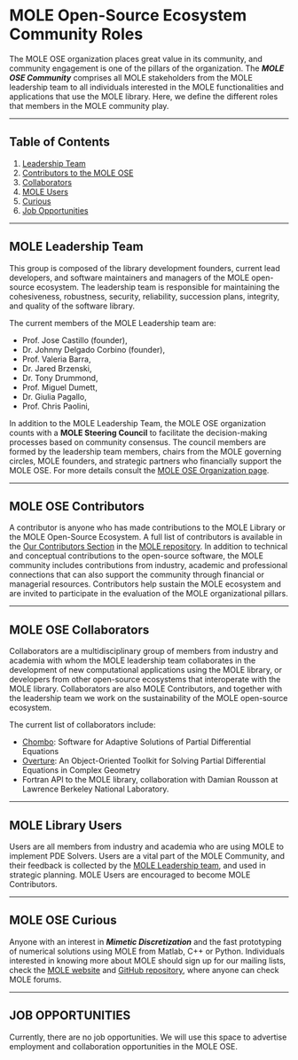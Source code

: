 # MOLE Open-Source Ecosystem Community Roles

The MOLE OSE organization places great value in its community, and community engagement is one of the pillars of the organization. The **_MOLE OSE Community_** comprises all MOLE stakeholders from the MOLE leadership team to all individuals interested in the MOLE functionalities and applications that use the MOLE library. Here, we define the different roles that members in the MOLE community play.

---

## Table of Contents

1. [Leadership Team](#mole-leadership-team)
2. [Contributors to the MOLE OSE](#mole-ose-contributors)
3. [Collaborators](#mole-ose-collaborators)
4. [MOLE Users](#mole-library-users)
5. [Curious](#mole-ose-curious)
6. [Job Opportunities](#job-opportunities)

---

## MOLE Leadership Team

This group is composed of the library development founders, current lead developers, and software maintainers and managers of the MOLE open-source ecosystem. The leadership team is responsible for maintaining the cohesiveness, robustness, security, reliability, succession plans, integrity, and quality of the software library.

The current members of the MOLE Leadership team are:

- Prof. Jose Castillo (founder),
- Dr. Johnny Delgado Corbino (founder),
- Prof. Valeria Barra,
- Dr. Jared Brzenski,
- Dr. Tony Drummond,
- Prof. Miguel Dumett,
- Dr. Giulia Pagallo,
- Prof. Chris Paolini,

In addition to the MOLE Leadership Team, the MOLE OSE organization counts with a **MOLE Steering Council** to facilitate the decision-making processes based on community consensus. The council members are formed by the leadership team members, chairs from the MOLE governing circles, MOLE founders, and strategic partners who financially support the MOLE OSE. For more details consult the [MOLE OSE Organization page](https://mole-docs.readthedocs.io/en/main/intros/ose_organization_wrapper.html).

---

## MOLE OSE Contributors

A contributor is anyone who has made contributions to the MOLE Library or the MOLE Open-Source Ecosystem.  A full list of contributors is available in the [Our Contributors Section](https://mole-docs.readthedocs.io/en/main/intros/contributing_wrapper.html) in the [MOLE repository](http://mole-docs.readthedocs.io). In addition to technical and conceptual contributions to the open-source software, the MOLE community includes contributions from industry, academic and professional connections that can also support the community through financial or managerial resources. Contributors help sustain the MOLE ecosystem and are invited to participate in the evaluation of the MOLE organizational pillars.

---

## MOLE OSE Collaborators

Collaborators are a multidisciplinary group of members from industry and academia with whom the MOLE leadership team collaborates in the development of new computational applications using the MOLE library, or developers from other open-source ecosystems that interoperate with the MOLE library.  Collaborators are also MOLE Contributors, and together with the leadership team we work on the sustainability of the MOLE open-source ecosystem.  

The current list of collaborators include:

- [Chombo](https://commons.lbl.gov/spaces/chombo/pages/73468344/Chombo+-+Software+for+Adaptive+Solutions+of+Partial+Differential+Equations): Software for Adaptive Solutions of Partial Differential Equations
- [Overture](https://www.overtureframework.org/): An Object-Oriented Toolkit for Solving Partial Differential Equations in Complex Geometry
- Fortran API to the MOLE library, collaboration with Damian Rousson at Lawrence Berkeley National Laboratory.

---

## MOLE Library Users

Users are all members from industry and academia who are using MOLE to implement PDE Solvers. Users are a vital part of the MOLE Community, and their feedback is collected by the [MOLE Leadership team](#mole-leadership-team), and used in strategic planning. MOLE Users are encouraged to become MOLE Contributors.

---

## MOLE OSE Curious

Anyone with an interest in **_Mimetic Discretization_** and the fast prototyping of numerical solutions using MOLE from Matlab, C++ or Python. Individuals interested in knowing more about MOLE should sign up for our mailing lists, check the [MOLE website](https://mole-docs.readthedocs.io/) and [GitHub repository](https://github.com/csrc-sdsu/mole), where anyone can check MOLE forums.

---

## JOB OPPORTUNITIES

Currently, there are no job opportunities. We will use this space to advertise employment and collaboration opportunities in the MOLE OSE.
